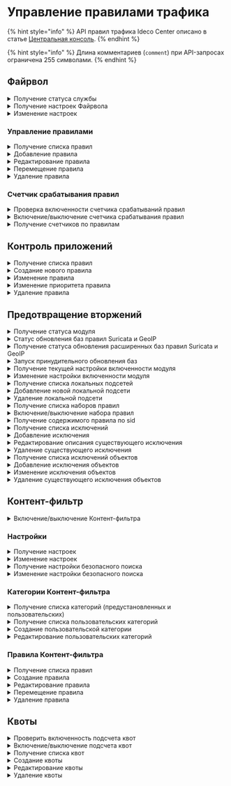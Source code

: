 # Управление правилами трафика

{% hint style="info" %}
API правил трафика Ideco Center описано в статье [Центральная консоль](/api/cc-api.md).
{% endhint %}

{% hint style="info" %}
Длина комментариев (`comment`) при API-запросах ограничена 255 символами.
{% endhint %}

## Файрвол

<details>
<summary>Получение статуса службы</summary>

```
GET /firewall/status
```

**Ответ на успешный запрос:**

```json
[
  {
      "name": "rules-in-kernel",
      "status": "active" | "activating" | "deactivating" | "failed" | "inactive" | "reloading",
      "msg": [ "string" ]
  },
  {
        "msg": [ "string" ],
        "status": "active",
        "name": "auto-snat"
    }
]
```

* `msg` - список строк, поясняющих текущее состояние.

</details>

<details>
<summary>Получение настроек Файрвола</summary>

## Включенность пользовательских правил

```
GET /firewall/state
```

**Ответ на успешный запрос:**

```json
{
    "enabled": "boolean"
} 
```

* `enabled` - опция раздела **Файрвол**: `true` - включена, `false` - выключена.

### Логирование правил

```
GET /firewall/settings
```

**Ответ на успешный запрос:**

```json
{
    "automatic_snat_enabled": "boolean",
    "log_mode": "nothing" | "all" | "selected",
    "log_actions": [ "accept" | "drop" | "dnat" | "snat" | "mark_log" | "mark_not_log" ]
} 
```

* `automatic_snat_enabled` - включение автоматического SNAT: `true` - включен, `false`- выключен;
* `log_mode` - режим логирования;
* `log_actions` - события, которые будут логироваться.

</details>

<details>
<summary>Изменение настроек</summary>

```
PUT /firewall/settings
```

**Json-тело запроса:**

```json
{
    "automatic_snat_enabled": "boolean",
    "log_mode": "nothing" | "all" | "selected",
    "log_actions": [ "accept" | "drop" | "dnat" | "snat" | "mark_log" | "mark_not_log" ]
} 
```

* `automatic_snat_enabled` - включение автоматического SNAT: `true` - включен, `false`- выключен;
* `log_mode` - режим логирования;
* `log_actions` - события, которые будут логироваться. 

**Ответ на успешный запрос**: 200 ОК

</details>

### Управление правилами

<details>
<summary>Получение списка правил</summary>

* `GET /firewall/rules/forward` - раздел FORWARD;
* `GET /firewall/rules/input` - раздел INPUT;
* `GET /firewall/rules/dnat` - раздел DNAT;
* `GET /firewall/rules/snat` - раздел SNAT;
* `GET /firewall/rules/log` - раздел Логирование.

**Ответ на успешный запрос:**

```json5
[
    {
        "action": "accept" | "drop" | "dnat" | "snat" ("mark_log" | "mark_not_log" для раздела Логирование),
        "comment": "string",
        "destination_addresses": [ "string" ], 
        "destination_addresses_negate": "boolean",
        "destination_ports": [ "string" ],
        "enabled": "boolean",
        "hip_profiles": [ "string" ],
        "incoming_interface": "string",
        "outgoing_interface": "string",
        "parent_id": "string",
        "protocol": "string",
        "source_addresses": [ "string" ],
        "source_addresses_negate": "boolean",
        "timetable": [ "string" ],
        "id": "integer"
    },
    ...
]
```

* `action` - действие:
  * `accept` - разрешить; 
  * `drop` - запретить;
  * `dnat` - производить DNAT;
  * `snat` - производить SNAT;
  * `mark_log` - логировать; 
  * `mark_not_log` - не логировать;
* `comment` - комментарий, может быть пустым;
* `destination_addresses` - адрес назначения;
* `destination_addresses_negate` - инвертировать адрес назначения;
* `destination_ports` - порты назначения;
* `enabled` - статус правила: `true` - включено, `false` - выключено;
* `hip_profiles` - HIP-профили;
* `incoming_interface` - зона источника;
* `outgoing_interface` - зона назначения;
* `parent_id` - идентификатор группы в Ideco Center, в которую входит сервер, или константа `f3ffde22-a562-4f43-ac04-c40fcec6a88c` (соответствует Корневой группе);
* `protocol` - протокол;
* `source_addresses` - адрес источника;
* `source_addresses_negate` - инвертировать адрес источника;
* `timetable` - время действия;
* `id` - идентификатор правила.

</details>

<details>
<summary>Добавление правила</summary>

* `POST /firewall/rules/forward?anchor_item_id=123&insert_after={true|false}` - раздел FORWARD;
* `POST /firewall/rules/input?anchor_item_id=123&insert_after={true|false}` - раздел INPUT;
* `POST /firewall/rules/dnat?anchor_item_id=123&insert_after={true|false}` - раздел DNAT;
* `POST /firewall/rules/snat?anchor_item_id=123&insert_after={true|false}` - раздел SNAT;
* `POST /firewall/rules/log?anchor_item_id=123&insert_after={true|false}` - раздел Логирование.

  * `anchor_item_id` - идентификатор правила, ниже или выше которого нужно создать новое. Если отсутствует, то новое правило будет добавлено в конец таблицы.
  * `insert_after` - вставка до или после. Если значение `true` или отсутствует, то новое правило будет добавлено сразу после указанного в `anchor_item_id`. Если `false` - на месте указанного в `anchor_item_id`.

**Json-тело запроса:**

```json5
{
    "action": "accept" | "drop" | "dnat" | "snat" ("mark_log" | "mark_not_log" для раздела Логирование),
    "comment": "string",
    "destination_addresses": [ "string" ],
    "destination_addresses_negate": "boolean",
    "destination_ports": [ "string" ],
    "enabled": "boolean",
    "hip_profiles": [ "string" ],
    "incoming_interface": "string",
    "outgoing_interface": "string",
    "parent_id": "string",
    "protocol": "string",
    "source_addresses": [ "string" ],
    "source_addresses_negate": "boolean",
    "timetable": [ "string" ]
}
```

* `action` - действие:
  * `accept` - разрешить; 
  * `drop` - запретить;
  * `dnat` - производить DNAT;
  * `snat` - производить SNAT;
  * `mark_log` - логировать; 
  * `mark_not_log` - не логировать;
* `comment` - комментарий, может быть пустым;
* `destination_addresses` - адрес назначения;
* `destination_addresses_negate` - инвертировать адрес назначения;
* `destination_ports` - порты назначения;
* `enabled` - статус правила: `true` - включено, `false` - выключено;
* `hip_profiles` - HIP-профили;
* `incoming_interface` - зона источника;
* `outgoing_interface` - зона назначения;
* `parent_id` - идентификатор группы в Ideco Center, в которую входит сервер, или константа `f3ffde22-a562-4f43-ac04-c40fcec6a88c` (соответствует Корневой группе);
* `protocol` - протокол;
* `source_addresses` - адрес источника;
* `source_addresses_negate` - инвертировать адрес источника;
* `timetable` - время действия.

**Ответ на успешный запрос:**

```json5
{
    "id": "integer"
}
```

* `id` - идентификатор правила.

</details>

<details>
<summary>Редактирование правила</summary>

* `PUT /firewall/rules/forward/<id правила>` - раздел FORWARD;
* `PUT /firewall/rules/input/<id правила>` - раздел INPUT;`
* `PUT /firewall/rules/dnat/<id правила>` - раздел DNAT;
* `PUT /firewall/rules/snat/<id правила>` - раздел SNAT;
* `PUT /firewall/rules/log/<id правила>` - раздел Логирование.

**Json-тело запроса:**

```json5
{
    "action": "accept" | "drop" | "dnat" | "snat" ("mark_log" | "mark_not_log" для раздела Логирование),
    "comment": "string",
    "destination_addresses": [ "string" ],
    "destination_addresses_negate": "boolean",
    "destination_ports": [ "string" ],
    "enabled": "boolean",
    "hip_profiles": [ "string" ],
    "incoming_interface": "string",
    "outgoing_interface": "string",
    "parent_id": "string",
    "protocol": "string",
    "source_addresses": [ "string" ],
    "source_addresses_negate": "boolean",
    "timetable": [ "string" ]
}
```

* `action` - действие:
  * `accept` - разрешить; 
  * `drop` - запретить;
  * `dnat` - производить DNAT;
  * `snat` - производить SNAT;
  * `mark_log` - логировать; 
  * `mark_not_log` - не логировать;
* `comment` - комментарий, может быть пустым;
* `destination_addresses` - адрес назначения;
* `destination_addresses_negate` - инвертировать адрес назначения;
* `destination_ports` - порты назначения;
* `enabled` - статус правила: `true` - включено, `false` - выключено;
* `hip_profiles` - HIP-профили;
* `incoming_interface` - зона источника;
* `outgoing_interface` - зона назначения;
* `parent_id` - идентификатор группы в Ideco Center, в которую входит сервер, или константа `f3ffde22-a562-4f43-ac04-c40fcec6a88c` (соответствует Корневой группе);
* `protocol` - протокол;
* `source_addresses` - адрес источника;
* `source_addresses_negate` - инвертировать адрес источника;
* `timetable` - время действия.

**Ответ на успешный запрос**: 200 ОК

</details>

<details>
<summary>Перемещение правила</summary>

* `PATCH /firewall/rules/forward/move` - раздел FORWARD;
* `PATCH /firewall/rules/input/move` - раздел INPUT;
* `PATCH /firewall/rules/dnat/move` - раздел DNAT;
* `PATCH /firewall/rules/snat/move` - раздел SNAT;
* `PATCH /firewall/rules/log/move` - раздел Логирование.

**Json-тело запроса:**

```json5
{
  "params": {
    "id": "integer",
    "anchor_item_id": "integer",
    "insert_after": "boolean"
  }
}
```

* `id` - идентификатор перемещаемого правила;
* `anchor_item_id` - идентификатор правила, ниже или выше которого нужно поместить перемещаемое правило;
* `insert_after` - вставка до или после. Если `true`, то вставить правило сразу после указанного в `anchor_item_id`, если `false` - на месте указанного в `anchor_item_id`.

</details>

<details>
<summary>Удаление правила</summary>

* `DELETE /firewall/rules/forward/<id правила>` - раздел FORWARD;
* `DELETE /firewall/rules/input/<id правила>` - раздел INPUT;
* `DELETE /firewall/rules/dnat/<id правила>` - раздел DNAT;
* `DELETE /firewall/rules/snat/<id правила>` - раздел SNAT;
* `DELETE /firewall/rules/log/<id правила>` - раздел Логирование.

**Ответ на успешный запрос:** 200 ОК

</details>

### Счетчик срабатывания правил

<details>
<summary>Проверка включенности счетчика срабатываний правил</summary>

```
GET /firewall/watch
```

**Ответ на успешный запрос:**

```json5
{
   "enabled": "boolean"
}
```

* `enabled` - если `true`, то счетчик включен, если `false` - выключен.

</details>

<details>
<summary>Включение/выключение счетчика срабатывания правил</summary>

```
PUT /firewall/watch
```

**Json-тело запроса:**

```json5
{
   "enabled": "boolean"
}
```

* `enabled` - `true` для включения, `false` для выключения.

**Ответ на успешный запрос:** 200 ОК

</details>

<details>
<summary>Получение счетчиков по правилам</summary>

* `GET /firewall/counters/forward` - раздел FORWARD;
* `GET /firewall/counters/input` - раздел INPUT;
* `GET /firewall/counters/dnat` - раздел DNAT;
* `GET /firewall/counters/snat` - раздел SNAT;
* `GET /firewall/rules/log` - раздел Логирование.

**Ответ на успешный запрос:**

```json5
[
   {
      "id": "integer",
      "packets": "integer"
   },
   ...
]
```

* `id` - идентификатор правила;
* `packets` - количество сработок правила.

</details>

## Контроль приложений

<details>
<summary>Получение списка правил</summary>

```
GET /application_control_backend/rules
```

**Ответ на успешный запрос:**

```json5
[ 
    {
        "action": "drop" | "accept",
        "aliases": [ "string" ],
        "comment": "string",
        "enabled": "boolean",
        "name": "string",
        "parent_id": "string",
        "protocols": [ "string" ],
        "id": "integer"
    },
    ...
 ]
```

* `action` - действие, применяемое к правилу;
* `aliases` - объекты, которые используются в правиле (например, any. Список объектов доступен по [ссылке](/api/description-of-handlers.md#poluchenie-identifikatorov-obektov));
* `comment` - комментарий правила;
* `enabled` - статус правила: `true` - включено, `false` - выключено;
* `name` - имя правила;
* `parent_id` - идентификатор родительской группы серверов;
* `protocols` - список протоколов;
* `id` - идентификатор правила.

</details>

<details>
<summary>Создание нового правила</summary>

```
POST /application_control_backend/rules
```

**Json-тело запроса:**

```json5
{
    "parent_id": "string",
    "name": "string",
    "action": "drop" | "accept",
    "comment": "string",
    "aliases": [ "string" ],
    "protocols": [ "string" ],
    "enabled": "boolean"
}
```

* `parent_id` - идентификатор родительской группы серверов;
* `name` - имя правила;
* `action` - действие, применяемое к правилу;
* `comment` - комментарий правила;
* `aliases` - объекты, которые используются в правиле (например, any. Список объектов доступен по [ссылке](/api/description-of-handlers.md#poluchenie-identifikatorov-obektov));
* `protocols` - список протоколов;
* `enabled` - статус правила: `true` - включено, `false` - выключено.

**Ответ на успешный запрос:**

```json5
{
    "id": "integer"
}
```

* `id` - идентификатор созданного правила.

</details>

<details>
<summary>Изменение правила</summary>

```
PUT /application_control_backend/rules/<id правила>
```

**Json-тело запроса:**

```json5
{
    "parent_id": "string",
    "name": "string",
    "comment": "string",
    "aliases": [ "string" ],
    "protocols": [ "string" ],
    "action": "drop" | "accept",
    "enabled": "boolean"
}
```

* `parent_id` - идентификатор родительской группы серверов;
* `name` - имя правила;
* `comment` - комментарий правила;
* `aliases` - объекты, которые используются в правиле (например, any. Список объектов доступен по [ссылке](/api/description-of-handlers.md#poluchenie-identifikatorov-obektov));
* `protocols` - список протоколов;
* `action` - действие, применяемое к правилу;
* `enabled` - статус правила: `true` - включено, `false` - выключено.

**Ответ на успешный запрос:** 200 ОК

</details>

<details>
<summary>Изменение приоритета правила</summary>

```
PATCH /application_control_backend/rules/move
```

**Json-тело запроса:**

```json5
{
  "params": {
    "id": "integer",
    "anchor_item_id": "integer",
    "insert_after": "boolean",
  },
}
```

* `id` - идентификатор правила;
* `anchor_item_id` - идентификатор правила, ниже или выше которого нужно создать новое;
* `insert_after` - вставка до или после. Если `true`, то вставить правило сразу после указанного в `anchor_item_id`, если `false`, то на месте указанного в `anchor_item_id`.

</details>

<details>
<summary>Удаление правила</summary>

```
DELETE /application_control_backend/rules/<id правила>
```

**Ответ на успешный запрос:** 200 OK

</details>

## Предотвращение вторжений

<details>
<summary>Получение статуса модуля</summary>

```
GET /ips/status
```

**Ответ на успешный запрос:**

```json5
[
    {
        "name": "string",
        "status": "active" | "activating" | "deactivating" | "failed" | "inactive" | "reloading",
        "msg": [ "string" ]
    },
  ...
]
```

* `name` - название домена;
* `status` - статус;
* `msg` - cписок сообщений, объясняющий текущее состояние.

</details>

<details>
<summary>Статус обновления баз правил Suricata и GeoIP</summary>

```
GET /ips/update
```

**Ответ на успешный запрос:**

```json5
{
    "status": "up_to_date" | "updating" | "failed_to_update" | "disabled"],
    "msg": "i18n_str",
    "last_update": "float" | "null"
}
```

* `status` - текущий статус обновления баз:
  * `up_to_date` - базы успешно обновлены;
  * `updating` - скачиваем новые базы;
  * `failed_to_update` - последняя попытка обновления баз завершилась неудачно;
  * `disabled` - обновление баз выключено.
* `msg` - текстовое описание статуса обновления баз;
* `last_update` - время последнего успешного обновления баз.

</details>

<details>
<summary>Получение статуса обновления расширенных баз правил Suricata и GeoIP</summary>

```
GET /ips/update_advanced
```

**Ответ на успешный запрос:**

```json5
{
    "status": "up_to_date" | "updating" | "failed_to_update" | "disabled",
    "msg": "i18n_str",
    "last_update": "float" | "null"
}
```

* `status` - текущий статус обновления баз:
  * `up_to_date` - базы успешно обновлены;
  * `updating` - скачиваем новые базы;
  * `failed_to_update` - последняя попытка обновления баз завершилась неудачно;
  * `disabled` - обновление баз выключено.
* `msg` - текстовое описание статуса обновления баз;
* `last_update` - время последнего успешного обновления баз.

</details>

<details>
<summary>Запуск принудительного обновления баз</summary>

```
POST /ips/update
```

**Ответ на успешный запрос:** 200 OK

</details>

<details>
<summary>Получение текущей настройки включенности модуля</summary>

```
GET /ips/state
```

**Ответ на успешный запрос:**

```json5
{
    "enabled": "boolean"
}
```

* `enabled` - `true`, если модуль включен, `false` - выключен.

</details>


<details>
<summary>Изменение настройки включенности модуля</summary>

```
PUT /ips/state
```

**Json-тело запроса:**

```json5
{
    "enabled": "boolean"
}
```

* `enabled` - `true` если модуль включен, `false` - выключен.

**Ответ на успешный запрос:** 200 OK

</details>

<details>
<summary>Получение списка локальных подсетей</summary>

```
GET /ips/nets
```

**Ответ на успешный запрос:**

```json5
[
  {
      "id": "string",
      "address": "string"
  },
  ...
]
```

* `id` - идентификатор подсети;
* `address` - адрес подсети (например, `192.168.0.0`).

</details>

<details>
<summary>Добавление новой локальной подсети</summary>

```
POST /ips/nets
```

**Json-тело запроса:**

```json5
{
    "address": "string"
}
```

* `address` - адрес подсети (например,`192.168.0.0`).

**Ответ на успешный запрос:**

```json5
{
    "id": "string"
}
```

* `id` - идентификатор подсети.

</details>

<details>
<summary>Удаление локальной подсети</summary>

```
DELETE /ips/nets/<id подсети>
```

**Ответ на успешный запрос:** 200 OK

</details>

<details>
<summary>Получение списка наборов правил</summary>

```
GET /ips/rules
```

**Ответ на успешный запрос:**

```json5
[
  {
    "id": "string",
    "name": "string",
    "enabled": "boolean"
  },
  ...
]
```

* `id` - идентификатор набора правил;
* `name` - название набора правил;
* `enabled` - состояние набора правил: `true` - включен, `false` - выключен.

</details>

<details>
<summary>Включение/выключение набора правил</summary>

```
PATCH /ips/rules/<id набора правил>
```

**Json-тело запроса:**

```json5
{
    "enabled": "boolean"
}
```

* `enabled` - `true` для включения набора правил, `false` для выключения.

**Ответ на успешный запрос:** 200 OK

</details>


<details>
<summary>Получение содержимого правила по sid</summary>

```
GET /ips/rules/sid/<sid правила>
```

**Ответ на успешный запрос:**

```json5
{
    "rule": "string"
}
```

* `rule` - текст правила. Если правило не найдено, то пустая строка.

</details>

<details>
<summary>Получение списка исключений</summary>

```
GET /ips/disabled_rules
```

**Ответ на успешный запрос:**

```json5
[
  {
    "sid": "integer",
    "comment": "string",
    "id": "string"
  },
  ...
]
```

* `sid` - идентификатор правила;
* `comment` - описание, может быть пустым, максимальная длина - 255 символов;
* `id` - идентификатор правила.

</details>

<details>
<summary>Добавление исключения</summary>

```
POST /ips/disabled_rules
```

**Json-тело запроса:**

```json5
{
    "sid": "integer",
    "comment": "string"
}
```

* `sid` - идентификатор правила;
* `comment` - описание, может быть пустым, максимальная длина - 255 символов.

**Ответ на успешный запрос:**

```json5
{
    "id": "string" 
}
```

* `id` - идентификатор исключения.

</details>

<details>
<summary>Редактирование описания существующего исключения</summary>

```
PATCH /ips/disabled_rules/<id правила (не sid)>
```

**Json-тело запроса:**

```json5
{
    "sid": "integer",
    "comment": "string"
}
```

* `sid` - идентификатор правила;
* `comment` - описание, может быть пустым, максимальная длина - 255 символов;

**Ответ на успешный запрос:** 200 OK

</details>

<details>
<summary>Удаление существующего исключения</summary>

```
DELETE /ips/disabled_rules/<id исключения>
```

**Ответ на успешный запрос:** 200 OK

</details>

<details>
<summary>Получение списка исключений объектов</summary>

```
GET /ips/bypass
```

**Ответ на успешный запрос:**

```json5
[
    {
        "id": "string",
        "aliases": [ "string" ],
        "comment": "string",
        "enabled": "boolean",
    },
    ...
]
```

* `id` - идентификатор исключения;
* `aliases` - список идентификаторов объектов. Допустимые типы: IP-адрес, Диапазон IP-адресов, Список IP-объектов, Список IP-адресов, Подсеть, Домен, Пользователь, Группа;
* `comment` - описание, может быть пустым, максимальная длина - 255 символов;
* `enabled` - состояние исключения: `true` - включено, `false` - выключено.

</details>

<details>
<summary>Добавление исключения объектов</summary>

```
POST /ips/bypass
```

**Json-тело запроса:**

```json5
{
    "aliases": [ "string" ],
    "comment": "string",
    "enabled": "boolean"
}
```

* `aliases` - список идентификаторов объектов. Допустимые типы: IP-адрес, Диапазон IP-адресов, Список IP-объектов, Список IP-адресов, Подсеть, Домен, Пользователь, Группа;
* `comment` - описание, может быть пустым, максимальная длина - 255 символов;
* `enabled` - состояние исключения: `true` - включено, `false` - выключено.

**Ответ на успешный запрос:**

```json5
{
    "id": "string"
}
```

* `id` - идентификатор созданного исключения.

</details>

<details>

<summary>Изменение исключения объектов</summary>

```
PATCH /ips/bypass/<id исключения>
```

**Json-тело запроса:**

```json5
{
    "aliases": [ "string" ],
    "comment": "string",
    "enabled": "boolean"
}
```

* `aliases` - список идентификаторов объектов. Допустимые типы: IP-адрес, Диапазон IP-адресов, Список IP-объектов, Список IP-адресов, Подсеть, Домен, Пользователь, Группа;
* `comment` - описание, может быть пустым, максимальная длина - 255 символов;
* `enabled` - состояние исключения: `true` - включено, `false` - выключено.


**Ответ на успешный запрос:** 200 OK

</details>

<details>
<summary>Удаление существующего исключения объектов</summary>

```
DELETE /ips/bypass/<id исключения>
```

**Ответ на успешный запрос:** 200 OK

</details>

## Контент-фильтр

<details>
<summary>Включение/выключение Контент-фильтра</summary>

### Проверить включенность

```
GET /content-filter/state
```

**Ответ на успешный запрос:**

```json5
{
    "enabled": "boolean"
}
```

* `enabled` - состояние **Контент-фильтра**: `true` - включен, `false` - выключен.

### Включить/выключить Контент-фильтр

```
PUT /content-filter/state
```

**Json-тело запроса:**

```json5
{
    "enabled": "boolean"
}
```

* `enabled` - `true` для включения **Контент-фильтра**, `false` для выключения.

**Ответ на успешный запрос:** 200 ОК

</details>

### Настройки

<details>
<summary>Получение настроек</summary>

```
GET /content-filter/settings
```

**Ответ на успешный запрос:**

```json5
{
    "enabled_extended_categorizer": "boolean",
    "quic_reject_enabled": "boolean"
}
```

* `enabled_extended_categorizer` - расширенная категоризация (SkyDNS): `true` - включена, `false` - выключена;
* `quic_reject_enabled` - запрет трафика по протоколу QUIC: `true` - включен, `false` - выключен.

</details>

<details>
<summary>Изменение настроек</summary>

```
PATCH /content-filter/settings
```

**Json-тело запроса:**

```json5
{
    "enabled_extended_categorizer": "boolean",
    "quic_reject_enabled": "boolean"
}
```

* `enabled_extended_categorizer` - расширенная категоризация (SkyDNS): `true` - включена, `false` - выключена;
* `quic_reject_enabled` - запрет трафика по протоколу QUIC: `true` - включен, `false` - выключен.

**Ответ на успешный запрос:** 200 OK

</details>

<details>
<summary>Получение настройки безопасного поиска</summary>

```
GET /proxy_backend/safe_search
```

**Ответ на успешный запрос:**

```json5
{
    "enabled": "boolean"
}
```

* `enabled` - состояние безопасного поиска: `true` - включен, `false` - выключен.

</details>

<details>
<summary>Изменение настройки безопасного поиска</summary>

```
PUT /proxy_backend/safe_search
```

**Json-тело запроса:**

```json5
{
    "enabled": "boolean"
}
```

* `enabled` - `true` для включения, `false` для выключения.

**Ответ на успешный запрос:** 200 OK

</details>

### Категории Контент-фильтра

<details>
<summary>Получение списка категорий (предустановленных и пользовательских)</summary>

```
GET /content-filter/categories
```

**Json-тело ответа:**

```json5
[
    {
        "id": "string",
        "type": "string",
        "name": "string",
        "comment": "string"
    },
    ...
]
```

* `id` - номер категории в формате `users.id.1` или `extended.id.1`;
* `type` - тип категории:
  * `users` - пользовательские категории;
  * `extended` - расширенные категории (SkyDNS);
  * `files` - категории для файлов;
  * `special` - специальные предопределенные категории (Прямое обращение по IP, Все категоризированные запросы, Все некатегоризированные запросы, Все запросы);
  * `other` - остальные категории.
* `name` - имя категории;
* `comment` - описание категории.

</details>

<details>
<summary>Получение списка пользовательских категорий</summary>

```
GET /content-filter/users_categories
```

**Json-ответ на запрос:**

```json5
[
    {
        "id": "string",
        "name": "string",
        "comment": "string",
        "urls": [ "string" ]
    },
    ...
]
```

* `id` - идентификатор категории в формате `users.id.1`;
* `name` - название категории, не пустая строка;
* `comment` - комментарий;
* `urls` - список адресов. Полный путь до страницы или только доменное имя, любое количество любых символов.

</details>

<details>

<summary>Создание пользовательской категории</summary>

```
POST /content-filter/users_categories
```

**Json-тело запроса:**

```json5
{
    "name": "string",
    "comment": "string",
    "urls": [ "string" ]
}
```

* `name` - название категории, не пустая строка;
* `comment` - комментарий;
* `urls` - список адресов. Полный путь до страницы или только доменное имя, любое количество любых символов.

**Ответ на успешный запрос:** 

```json5
{
    "id": "string"
}
```

* `id` - идентификатор пользовательской категории.

</details>

<details>

<summary>Редактирование пользовательских категорий</summary>

```
PUT /content-filter/users_categories/<id категории>
```

**Json-тело запроса:**

```json5
{
    "name": "string",
    "comment": "string",
    "urls": [ "string" ]
}
```

* `name` - название категории, не пустая строка;
* `comment` - комментарий;
* `urls` - список адресов. Полный путь до страницы или только доменное имя, любое количество любых символов.

**Ответ на успешный запрос:**

```json5
{
    "id": "string",
    "name": "string",
    "comment": "string",
    "urls": [ "string" ]
}
```

* `id` - идентификатор пользовательской категории.

</details>

### Правила Контент-фильтра

<details>
<summary>Получение списка правил</summary>

```
GET /content-filter/rules
```

**Json-тело ответа:**

```json5
[
    {
        "access": "allow" | "deny" | "bump" | "redirect",
        "aliases": [ "string" ],
        "categories": [ "string" ],
        "comment": "string",
        "enabled": "boolean",
        "name": "string",
        "parent_id": "string",
        "redirect_url": "string" | "null",
        "timetable": [ "string" ],
        "id": "integer"
    },
    ...
]
```

* `access` - действие, которое необходимо выполнить в правиле:
  * `allow` - разрешить данный запрос;
  * `deny` - запретить запрос и показать страницу блокировки;
  * `bump` - расшифровать запрос;
  * `redirect` - перенаправить запрос на `redirect_url`.
* `aliases` - список идентификаторов алиасов (поле Применяется для);
* `categories` - список идентификаторов категорий сайтов;
* `comment` - комментарий, может быть пустым (максимальная длина - 255 символов);
* `enabled` - статус правила: `true` - включено, `false` выключено;
* `name` - название правила, не пустая строка;
* `parent_id` - идентификатор группы в Ideco Center, в которую входит Ideco NGFW, или константа `f3ffde22-a562-4f43-ac04-c40fcec6a88c` (соответствует Корневой группе);
* `redirect_url` - адрес, на который перенаправляются запросы: `string` при `access` = `redirect`, `null` при остальных вариантах `access`;
* `timetable` - время действия, список идентификаторов алиасов;
* `id` - идентификатор правила.

</details>

<details>
<summary>Создание правила</summary>

```
POST /content-filter/rules?anchor_item_id=123&insert_after={true|false}
```

* `anchor_item_id` - идентификатор правила, ниже или выше которого нужно создать новое. Если отсутствует, то новое правило будет добавлено в конец таблицы.
* `insert_after` - вставка до или после. Если значение `true` или отсутствует, то новое правило будет добавлено сразу после указанного в `anchor_item_id`. Если `false` - на месте указанного в `anchor_item_id`.

**Json-тело запроса:**

```json5
{
    "name": "string",
    "comment": "string",
    "parent_id": "string", 
    "aliases": [ "string" ],
    "categories": [ "string" ],
    "access": "allow" | "deny" | "bump" | "redirect",
    "redirect_url": "string" | "null",
    "enabled": "boolean",
    "timetable": [ "string" ]
}
```

* `name` - название правила, не пустая строка;
* `comment` - комментарий, может быть пустым, максимальная длина - 255 символов;
* `parent_id` - идентификатор группы в Ideco Center, в которую входит Ideco NGFW, или константа `f3ffde22-a562-4f43-ac04-c40fcec6a88c` (соответствует Корневой группе);
* `aliases` - список идентификаторов алиасов (поле Применяется для);
* `categories` - список идентификаторов категорий сайтов;
* `access` - действие, которое необходимо выполнить в правиле:
  * `allow` - разрешить данный запрос;
  * `deny` - запретить запрос и показать страницу блокировки;
  * `bump` - расшифровать запрос;
  * `redirect` - перенаправить запрос на `redirect_url`.
* `redirect_url` - адрес, на который перенаправляются запросы: `string` при `access` = `redirect`, `null` при остальных вариантах `access`;
* `enabled` - `true` для включения, `false` для выключения;
* `timetable` - время действия, список идентификаторов алиасов.

</details>

<details>
<summary>Редактирование правила</summary>

```
PUT /content-filter/rules/<id правила>
```

**Json-тело запроса:**

```json5
{
    "name": "string",
    "comment": "string",
    "parent_id": "string", 
    "aliases": [ "string" ],
    "categories": [ "string" ],
    "access": "allow" | "deny" | "bump" | "redirect",
    "redirect_url": "string" | "null",
    "enabled": "boolean",
    "timetable": [ "string" ]
}
```

* `name` - название правила, не пустая строка;
* `comment` - комментарий, может быть пустым, максимальная длина - 255 символов;
* `parent_id` - идентификатор группы в Ideco Center, в которую входит Ideco NGFW, или константа `f3ffde22-a562-4f43-ac04-c40fcec6a88c` (соответствует Корневой группе);
* `aliases` - список идентификаторов алиасов (поле Применяется для);
* `categories` - список идентификаторов категорий сайтов;
* `access` - действие, которое необходимо выполнить в правиле:
  * `allow` - разрешить данный запрос;
  * `deny` - запретить запрос и показать страницу блокировки;
  * `bump` - расшифровать запрос;
  * `redirect` - перенаправить запрос на `redirect_url`.
* `redirect_url` - адрес, на который перенаправляются запросы: `string` при `access` = `redirect`, `null` при остальных вариантах `access`;
* `enabled` - `true` для включения, `false` для выключения;
* `timetable` - время действия, список идентификаторов алиасов.

**Ответ на успешный запрос:** 200 ОК

</details>

<details>
<summary>Перемещение правила</summary>

```
PATCH /content-filter/rules/move
```

**Json-тело запроса:**

```json5
{
  "params": {
    "id": "integer",
    "anchor_item_id": "integer",
    "insert_after": "boolean"
  }
}
```

* `id` - идентификатор правила;
* `anchor_item_id` - идентификатор правила, ниже или выше которого нужно вставить правило, которое перемещаем;
* `insert_after` - вставка до или после. Если `true`, то правило будет вставлено сразу после указанного в `anchor_item_id`, если `false` - на месте указанного в `anchor_item_id`.

**Ответ на успешный запрос:** 200 OK

</details>

<details>
<summary>Удаление правила</summary>

```
DELETE /content-filter/rules/<id правила>
```

**Ответ на успешный запрос:** 200 ОК

</details>

## Квоты

<details>
<summary>Проверить включенность подсчета квот</summary>

```
GET /quotas/state
```

**Ответ на успешный запрос:**

```json5
{
  "enabled": "boolean"
}
```

* `enabled` - если `true`, то подсчет квот включен, если `false` - выключен.

</details>

<details>
<summary>Включение/выключение подсчета квот</summary>

```
PUT /quotas/state
```

**Json-тело запроса:**

```json5
{
  "enabled": "boolean"
}
```

* `enabled` - `true` для включения, `false` для выключения.

**Ответ на успешный запрос:** 200 ОК

</details>

<details>
<summary>Получение списка квот</summary>

```
GET /quotas/quotas
```

**Ответ на успешный запрос:**

```json5
[
  {
    "id": "string",
    "title": "string",
    "comment": "string",
    "quota": "integer",
    "enabled": "boolean",
    "interval": "hour" | "day" | "week" | "month" | "quarter"
  },
  ...
]
```

* `id` - идентификатор квоты;
* `title` - название квоты, максимальная длина - 42 символа;
* `comment` - комментарий, максимальная длина - 255 символов;
* `quota` - ограничение трафика в байтах;
* `enabled` - применяется ли квота;
* `interval` - период действия квоты (час, день, неделя, месяц, квартал).

</details>

<details>
<summary>Создание квоты</summary>

```
POST /quotas/quotas
```

**Json-тело запроса:**

```json5
{
    "title": "string",
    "comment": "string",
    "quota": "integer",
    "enabled": "boolean",
    "interval": "string"
}
```

* `title` - название квоты, максимальная длина - 42 символа;
* `comment` - комментарий, максимальная длина - 255 символов;
* `quota` - ограничение трафика в байтах;
* `enabled` - применяется ли квота;
* `interval` - период действия квоты (час, день, неделя, месяц, квартал).

**Ответ на успешный запрос:**

```json5
{
    "id": "string"
}
```

* `id` - идентификатор квоты.

</details>

<details>
<summary>Редактирование квоты</summary>

```
PATCH /quotas/quotas/<id квоты>
```

**Json-тело запроса (все или некоторые поля):**

```json5
{
    "title": "string",
    "comment": "string",
    "quota": "integer",
    "enabled": "boolean",
    "interval": "string"
}
```

* `title` - название квоты, максимальная длина - 42 символа;
* `comment` - комментарий, максимальная длина - 255 символов;
* `quota` - ограничение трафика в байтах;
* `enabled` - применяется ли квота;
* `interval` - период действия квоты (час, день, неделя, месяц, квартал).

**Ответ на успешный запрос:** 200 ОК

</details>

<details>
<summary>Удаление квоты</summary>

```
DELETE /quotas/quotas/<id квоты>
```

**Ответ на успешный запрос:** 200 ОК

</details>